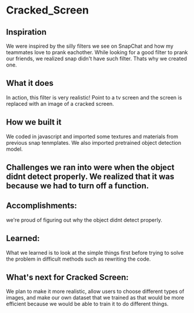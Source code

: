 # Cracked_Screen

## Inspiration
We were inspired by the silly filters we see on SnapChat and how my teammates love to prank eachother. While looking for a good filter to prank our friends, we realized snap didn't have such filter. Thats why we created one.

## What it does
In action, this filter is very realistic! Point to a tv screen and the screen is replaced with an image of a cracked screen. 

## How we built it 
We coded in javascript and imported some textures and materials from previous snap tenmplates. We also imported pretrained object detection model.

## Challenges we ran into were when the object didnt detect properly. We realized that it was because we had to turn off a function.

## Accomplishments: 
we're proud of figuring out why the object didnt detect properly.

## Learned: 
What we learned is to look at the simple things first before trying to solve the problem in difficult methods such as rewriting the code.

## What's next for Cracked Screen: 
We plan to make it more realistic, allow users to choose different types of images, and make our own dataset that we trained as that would be more efficient because we would be able to train it to do different things.
